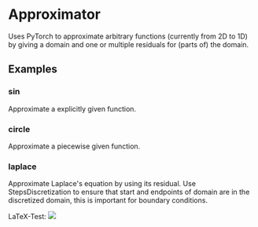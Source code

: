 # Approximator

Uses PyTorch to approximate arbitrary functions (currently from 2D to 1D) by giving a domain and one or multiple residuals for (parts of) the domain. 

## Examples
### sin
Approximate a explicitly given function.

### circle
Approximate a piecewise given function.

### laplace
Approximate Laplace's equation by using its residual.
Use StepsDiscretization to ensure that start and endpoints of domain are in the discretized domain, this is important for boundary conditions.

LaTeX-Test: <img src="https://render.githubusercontent.com/render/math?math=e^{i \pi} = -1">